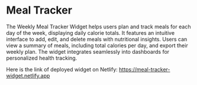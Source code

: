 # Meal Tracker

The Weekly Meal Tracker Widget helps users plan and track meals for each day of the week, displaying daily calorie totals. It features an intuitive interface to add, edit, and delete meals with nutritional insights. Users can view a summary of meals, including total calories per day, and export their weekly plan. The widget integrates seamlessly into dashboards for personalized health tracking.

Here is the link of deployed widget on Netlify: https://meal-tracker-widget.netlify.app
